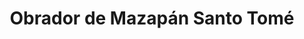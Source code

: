 ---
title: "Obrador de Mazapán Santo Tomé"
url: /toledo/obrador-de-mazapan-santo-tome/
shop: Lebensmittel
---